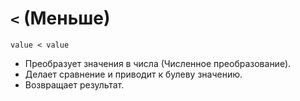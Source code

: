 # `<` (Меньше)

`value < value`

- Преобразует значения в числа (Численное преобразование).
- Делает сравнение и приводит к булеву значению.
- Возвращает результат.

